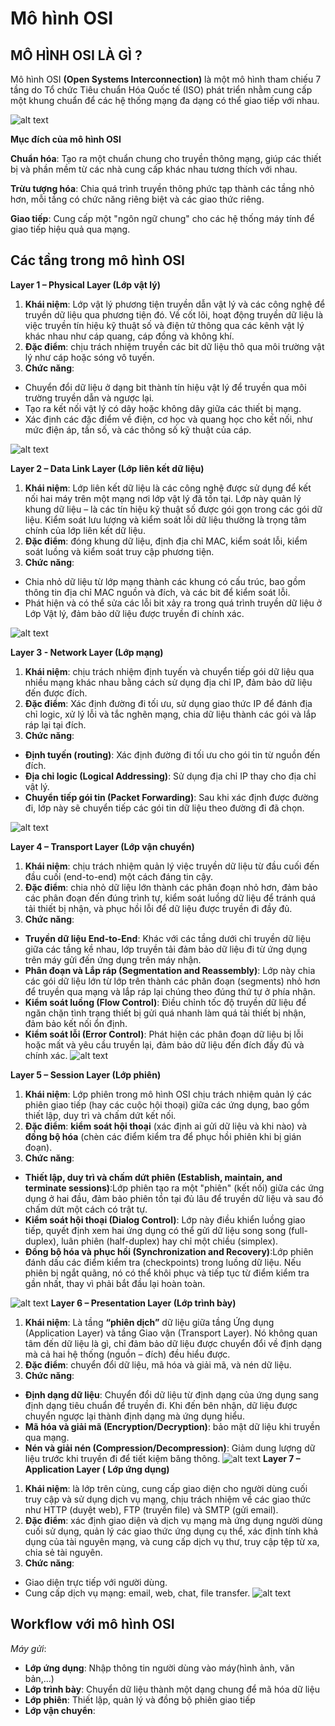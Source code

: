 # Mô hình OSI
## MÔ HÌNH OSI LÀ GÌ ?

Mô hình OSI **(Open Systems Interconnection)** là một mô hình tham chiếu 7 tầng do Tổ chức Tiêu chuẩn Hóa Quốc tế (ISO) phát triển nhằm cung cấp một khung chuẩn để các hệ thống mạng đa dạng có thể giao tiếp với nhau.

![alt text](../images/OSIModel.jpg)

**Mục đích của mô hình OSI**

**Chuẩn hóa**: Tạo ra một chuẩn chung cho truyền thông mạng, giúp các thiết bị và phần mềm từ các nhà cung cấp khác nhau tương thích với nhau.

**Trừu tượng hóa**: Chia quá trình truyền thông phức tạp thành các tầng nhỏ hơn, mỗi tầng có chức năng riêng biệt và các giao thức riêng. 

**Giao tiếp**: Cung cấp một "ngôn ngữ chung" cho các hệ thống máy tính để giao tiếp hiệu quả qua mạng. 
## Các tầng trong mô hình OSI
**Layer 1 – Physical Layer (Lớp vật lý)**
1. **Khái niệm**: Lớp vật lý phương tiện truyền dẫn vật lý và các công nghệ để truyền dữ liệu qua phương tiện đó. Về cốt lõi, hoạt động truyền dữ liệu là việc truyền tín hiệu kỹ thuật số và điện tử thông qua các kênh vật lý khác nhau như cáp quang, cáp đồng và không khí.
2. **Đặc điểm**: chịu trách nhiệm truyền các bit dữ liệu thô qua môi trường vật lý như cáp hoặc sóng vô tuyến.
3. **Chức năng**: 
- Chuyển đổi dữ liệu ở dạng bit thành tín hiệu vật lý để truyền qua môi trường truyền dẫn và ngược lại. 
- Tạo ra kết nối vật lý có dây hoặc không dây giữa các thiết bị mạng. 
- Xác định các đặc điểm về điện, cơ học và quang học cho kết nối, như mức điện áp, tần số, và các thông số kỹ thuật của cáp.

![alt text](../images/Layer1.jpg)

**Layer 2 – Data Link Layer (Lớp liên kết dữ liệu)**
1. **Khái niệm**: Lớp liên kết dữ liệu là các công nghệ được sử dụng để kết nối hai máy trên một mạng nơi lớp vật lý đã tồn tại. Lớp này quản lý khung dữ liệu – là các tín hiệu kỹ thuật số được gói gọn trong các gói dữ liệu. Kiểm soát lưu lượng và kiểm soát lỗi dữ liệu thường là trọng tâm chính của lớp liên kết dữ liệu.
2. **Đặc điểm**: đóng khung dữ liệu, định địa chỉ MAC, kiểm soát lỗi, kiểm soát luồng và kiểm soát truy cập phương tiện.
3. **Chức năng**: 
- Chia nhỏ dữ liệu từ lớp mạng thành các khung có cấu trúc, bao gồm thông tin địa chỉ MAC nguồn và đích, và các bit để kiểm soát lỗi.
- Phát hiện và có thể sửa các lỗi bit xảy ra trong quá trình truyền dữ liệu ở Lớp Vật lý, đảm bảo dữ liệu được truyền đi chính xác.

![alt text](../images/Layer2.jpg)

**Layer 3 - Network Layer (Lớp mạng)**
1. **Khái niệm**: chịu trách nhiệm định tuyến và chuyển tiếp gói dữ liệu qua nhiều mạng khác nhau bằng cách sử dụng địa chỉ IP, đảm bảo dữ liệu đến được đích.
2. **Đặc điểm**: Xác định đường đi tối ưu, sử dụng giao thức IP để đánh địa chỉ logic, xử lý lỗi và tắc nghẽn mạng, chia dữ liệu thành các gói và lắp ráp lại tại đích.
3. **Chức năng**:
- **Định tuyến (routing)**: Xác định đường đi tối ưu cho gói tin từ nguồn đến đích.
- **Địa chỉ logic (Logical Addressing)**: Sử dụng địa chỉ IP thay cho địa chỉ vật lý.
- **Chuyển tiếp gói tin (Packet Forwarding)**: Sau khi xác định được đường đi, lớp này sẽ chuyển tiếp các gói tin dữ liệu theo đường đi đã chọn.

![alt text](../images/Layer3.jpg)

**Layer 4 – Transport Layer (Lớp vận chuyển)**
1. **Khái niệm**: chịu trách nhiệm quản lý việc truyền dữ liệu từ đầu cuối đến đầu cuối (end-to-end) một cách đáng tin cậy.
2. **Đặc điểm**: chia nhỏ dữ liệu lớn thành các phân đoạn nhỏ hơn, đảm bảo các phân đoạn đến đúng trình tự, kiểm soát luồng dữ liệu để tránh quá tải thiết bị nhận, và phục hồi lỗi để dữ liệu được truyền đi đầy đủ.
3. **Chức năng**:
- **Truyền dữ liệu End-to-End**: Khác với các tầng dưới chỉ truyền dữ liệu giữa các tầng kề nhau, lớp truyền tải đảm bảo dữ liệu đi từ ứng dụng trên máy gửi đến ứng dụng trên máy nhận.
- **Phân đoạn và Lắp ráp (Segmentation and Reassembly)**: Lớp này chia các gói dữ liệu lớn từ lớp trên thành các phân đoạn (segments) nhỏ hơn để truyền qua mạng và lắp ráp lại chúng theo đúng thứ tự ở phía nhận.
- **Kiểm soát luồng (Flow Control)**: Điều chỉnh tốc độ truyền dữ liệu để ngăn chặn tình trạng thiết bị gửi quá nhanh làm quá tải thiết bị nhận, đảm bảo kết nối ổn định.
- **Kiểm soát lỗi (Error Control)**: Phát hiện các phân đoạn dữ liệu bị lỗi hoặc mất và yêu cầu truyền lại, đảm bảo dữ liệu đến đích đầy đủ và chính xác.
![alt text](../images/Layer4.jpg)

**Layer 5 – Session Layer (Lớp phiên)**
1. **Khái niệm**: Lớp phiên trong mô hình OSI chịu trách nhiệm quản lý các phiên giao tiếp (hay các cuộc hội thoại) giữa các ứng dụng, bao gồm thiết lập, duy trì và chấm dứt kết nối.
2. **Đặc điểm**: **kiểm soát hội thoại** (xác định ai gửi dữ liệu và khi nào) và **đồng bộ hóa** (chèn các điểm kiểm tra để phục hồi phiên khi bị gián đoạn).
3. **Chức năng**:
- **Thiết lập, duy trì và chấm dứt phiên (Establish, maintain, and terminate sessions)**:Lớp phiên tạo ra một "phiên" (kết nối) giữa các ứng dụng ở hai đầu, đảm bảo phiên tồn tại đủ lâu để truyền dữ liệu và sau đó chấm dứt một cách có trật tự. 
- **Kiểm soát hội thoại (Dialog Control)**:
Lớp này điều khiển luồng giao tiếp, quyết định xem hai ứng dụng có thể gửi dữ liệu song song (full-duplex), luân phiên (half-duplex) hay chỉ một chiều (simplex).
- **Đồng bộ hóa và phục hồi (Synchronization and Recovery)**:Lớp phiên đánh dấu các điểm kiểm tra (checkpoints) trong luồng dữ liệu. Nếu phiên bị ngắt quãng, nó có thể khôi phục và tiếp tục từ điểm kiểm tra gần nhất, thay vì phải bắt đầu lại hoàn toàn.

![alt text](../images/Layer5.jpg)
**Layer 6 – Presentation Layer (Lớp trình bày)**
1. **Khái niệm**: Là tầng **“phiên dịch”** dữ liệu giữa tầng Ứng dụng (Application Layer) và tầng Giao vận (Transport Layer). Nó không quan tâm đến dữ liệu là gì, chỉ đảm bảo dữ liệu được chuyển đổi về định dạng mà cả hai hệ thống (nguồn – đích) đều hiểu được.
2. **Đặc điểm**: chuyển đổi dữ liệu, mã hóa và giải mã, và nén dữ liệu.
3. **Chức năng**: 
- **Định dạng dữ liệu**: Chuyển đổi dữ liệu từ định dạng của ứng dụng sang định dạng tiêu chuẩn để truyền đi. Khi đến bên nhận, dữ liệu được chuyển ngược lại thành định dạng mà ứng dụng hiểu.
- **Mã hóa và giải mã (Encryption/Decryption)**: bảo mật dữ liệu khi truyền qua mạng.
- **Nén và giải nén (Compression/Decompression)**: Giảm dung lượng dữ liệu trước khi truyền đi để tiết kiệm băng thông.
![alt text](../images/Layer6.jpg)
 **Layer 7 – Application Layer ( Lớp ứng dụng)**
 1. **Khái niệm**: là lớp trên cùng, cung cấp giao diện cho người dùng cuối truy cập và sử dụng dịch vụ mạng, chịu trách nhiệm về các giao thức như HTTP (duyệt web), FTP (truyền file) và SMTP (gửi email).
 2. **Đặc điểm**: xác định giao diện và dịch vụ mạng mà ứng dụng người dùng cuối sử dụng, quản lý các giao thức ứng dụng cụ thể, xác định tính khả dụng của tài nguyên mạng, và cung cấp dịch vụ thư, truy cập tệp từ xa, chia sẻ tài nguyên.
 3. **Chức năng**:
 - Giao diện trực tiếp với người dùng.
 - Cung cấp dịch vụ mạng: email, web, chat, file transfer.
 ![alt text](../images/Layer7.jpg)
 ## Workflow với mô hình OSI
 *Máy gửi*:
 - **Lớp ứng dụng**: Nhập thông tin người dùng vào máy(hình ảnh, văn bản,...)
 - **Lớp trình bày**: Chuyển dữ liệu thành một dạng chung để mã hóa dữ liệu
 - **Lớp phiên**: Thiết lập, quản lý và đồng bộ phiên giao tiếp
 - **Lớp vận chuyển**: 
